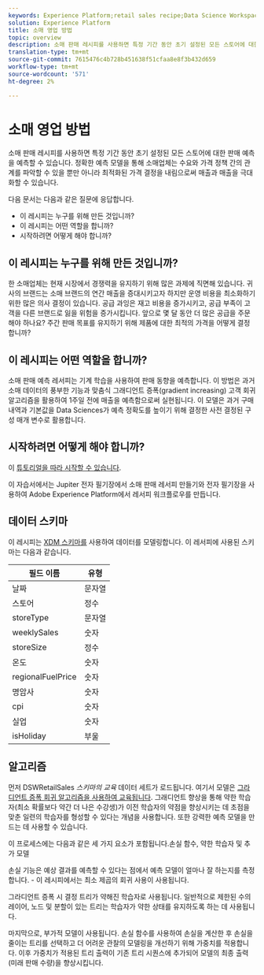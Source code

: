 ```yaml
---
keywords: Experience Platform;retail sales recipe;Data Science Workspace;popular topics;recipes;pre build recipe
solution: Experience Platform
title: 소매 영업 방법
topic: overview
description: 소매 판매 레시피를 사용하면 특정 기간 동안 초기 설정된 모든 스토어에 대한 판매 예측을 예측할 수 있습니다. 정확한 예측 모델을 통해 소매업체는 수요와 가격 정책 간의 관계를 파악할 수 있을 뿐만 아니라 최적화된 가격 결정을 내림으로써 매출과 매출을 극대화할 수 있습니다.
translation-type: tm+mt
source-git-commit: 7615476c4b728b451638f51cfaa8e8f3b432d659
workflow-type: tm+mt
source-wordcount: '571'
ht-degree: 2%

---
```



# 소매 영업 방법

소매 판매 레시피를 사용하면 특정 기간 동안 초기 설정된 모든 스토어에 대한 판매 예측을 예측할 수 있습니다. 정확한 예측 모델을 통해 소매업체는 수요와 가격 정책 간의 관계를 파악할 수 있을 뿐만 아니라 최적화된 가격 결정을 내림으로써 매출과 매출을 극대화할 수 있습니다.

다음 문서는 다음과 같은 질문에 응답합니다.
* 이 레시피는 누구를 위해 만든 것입니까?
* 이 레시피는 어떤 역할을 합니까?
* 시작하려면 어떻게 해야 합니까?

## 이 레시피는 누구를 위해 만든 것입니까?

한 소매업체는 현재 시장에서 경쟁력을 유지하기 위해 많은 과제에 직면해 있습니다. 귀사의 브랜드는 소매 브랜드의 연간 매출을 증대시키고자 하지만 운영 비용을 최소화하기 위한 많은 의사 결정이 있습니다. 공급 과잉은 재고 비용을 증가시키고, 공급 부족이 고객을 다른 브랜드로 잃을 위험을 증가시킵니다. 앞으로 몇 달 동안 더 많은 공급을 주문해야 하나요? 주간 판매 목표를 유지하기 위해 제품에 대한 최적의 가격을 어떻게 결정합니까?

## 이 레시피는 어떤 역할을 합니까?

소매 판매 예측 레서피는 기계 학습을 사용하여 판매 동향을 예측합니다. 이 방법은 과거 소매 데이터의 풍부한 기능과 맞춤식 그래디언트 증폭(gradient increasing) 고객 회귀 알고리즘을 활용하여 1주일 전에 매출을 예측함으로써 실현됩니다. 이 모델은 과거 구매 내역과 기본값을 Data Sciences가 예측 정확도를 높이기 위해 결정한 사전 결정된 구성 매개 변수로 활용합니다.

## 시작하려면 어떻게 해야 합니까?

이 [튜토리얼을 따라 시작할 수 있습니다](../jupyterlab/create-a-recipe.md).

이 자습서에서는 Jupiter 전자 필기장에서 소매 판매 레서피 만들기와 전자 필기장을 사용하여 Adobe Experience Platform에서 레서피 워크플로우를 만듭니다.

## 데이터 스키마

이 레시피는 [XDM 스키마를](../../xdm/schema/field-dictionary.md) 사용하여 데이터를 모델링합니다. 이 레서피에 사용된 스키마는 다음과 같습니다.

| 필드 이름 | 유형 |
--- | ---
| 날짜 | 문자열 |
| 스토어 | 정수 |
| storeType | 문자열 |
| weeklySales | 숫자 |
| storeSize | 정수 |
| 온도 | 숫자 |
| regionalFuelPrice | 숫자 |
| 명암사 | 숫자 |
| cpi | 숫자 |
| 실업 | 숫자 |
| isHoliday | 부울 |


## 알고리즘

먼저 DSWRetailSales *스키마의 교육* 데이터 세트가 로드됩니다. 여기서 모델은 [그라디언트 증폭 회귀 알고리즘을 사용하여 교육됩니다](https://scikit-learn.org/stable/modules/generated/sklearn.ensemble.GradientBoostingRegressor.html). 그래디언트 향상을 통해 약한 학습자(최소 확률보다 약간 더 나은 수강생)가 이전 학습자의 약점을 향상시키는 데 초점을 맞춘 일련의 학습자를 형성할 수 있다는 개념을 사용합니다. 또한 강력한 예측 모델을 만드는 데 사용할 수 있습니다.

이 프로세스에는 다음과 같은 세 가지 요소가 포함됩니다.손실 함수, 약한 학습자 및 추가 모델

손실 기능은 예상 결과를 예측할 수 있다는 점에서 예측 모델이 얼마나 잘 하는지를 측정합니다. - 이 레시피에서는 최소 제곱의 회귀 사용이 사용됩니다.

그라디언트 증폭 시 결정 트리가 약해진 학습자로 사용됩니다. 일반적으로 제한된 수의 레이어, 노드 및 분할이 있는 트리는 학습자가 약한 상태를 유지하도록 하는 데 사용됩니다.

마지막으로, 부가적 모델이 사용됩니다. 손실 함수를 사용하여 손실을 계산한 후 손실을 줄이는 트리를 선택하고 더 어려운 관찰의 모델링을 개선하기 위해 가중치를 적용합니다. 이후 가중치가 적용된 트리 출력이 기존 트리 시퀀스에 추가되어 모델의 최종 출력(미래 판매 수량)을 향상시킵니다.